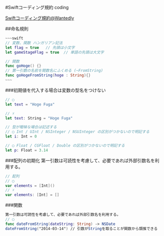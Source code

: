 #Swiftコーディング規約 coding
<!-- coding:: -->
[Swiftコーディング規約@Wantedly](http://qiita.com/susieyy/items/f71435cc962e70d81b37)

##命名規則

```swift
~~~swift
// 変数、関数 ハンガリアン記法
let flag = true   // 先頭は小文字
let gameStageFlag = true  // 単語の先頭は大文字

// 関数 
func goHoge() {}
// 第一引数の名前を関数名にふくめる (~FromString)
func goHogeFromString(hoge : String){}
~~~


```

###初期値を代入する場合は変数の型名をつけない
~~~swift
// ◯
let text = "Hoge Fuga"

// ☓
let text: String = "Hoge Fuga"

// 型が曖昧な場合は記述する
// ◯ Int / UInt / NSInteger / NSUInteger の区別がつかないので明記する
let i: Int = 0

// ◯ Float / CGFloat / Double の区別がつかないので明記する
let p: Float = 3.14
~~~

###配列の初期化
第一引数は可読性を考慮して、必要であれば外部引数名を利用する。
~~~swift
// 配列
// ◯
var elements = [Int]()
// ☓
var elements: [Int] = []
~~~

###関数
~~~swift
第一引数は可読性を考慮して、必要であれば外部引数名を利用する。
// ◯
func dateFromString(dateString: String) -> NSDate
dateFromString("2014-03-14") // 引数がStringを取ることが関数から類推できる
~~~
